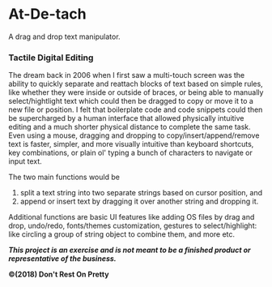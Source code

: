# At-De-tach

A drag and drop text manipulator.

### Tactile Digital Editing

The dream back in 2006 when I first saw a multi-touch screen was the ability to
quickly separate and reattach blocks of text based on simple rules, like whether
they were inside or outside of braces, or being able to manually select/hightlight
text which could then be dragged to copy or move it to a new file or position.
I felt that boilerplate code and code snippets could then be supercharged by a
human interface that allowed physically intuitive editing and a much shorter
physical distance to complete the same task. Even using a mouse, dragging and
dropping to copy/insert/append/remove text is faster, simpler, and more visually
intuitive than keyboard shortcuts, key combinations, or plain ol' typing a bunch
of characters to navigate or input text.

The two main functions would be 
1) split a text string into two separate strings based on cursor position, and 
2) append or insert text by dragging it over another string and dropping it.

Additional functions are basic UI features like adding OS files by drag and drop,
undo/redo, fonts/themes customization, gestures to select/highlight: like circling
a group of string object to combine them, and more etc.

***This project is an exercise and is not meant to be a finished product or
representative of the business.***

__©(2018) Don't Rest On Pretty__
